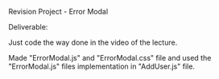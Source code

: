 Revision Project - Error Modal

Deliverable:

Just code the way done in the video of the lecture.

Made "ErrorModal.js" and "ErrorModal.css" file and used the "ErrorModal.js" files implementation in "AddUser.js" file.

